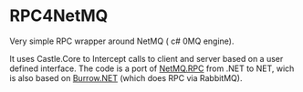 # RPC4NetMQ


Very simple RPC wrapper around NetMQ ( c# 0MQ engine).


It uses Castle.Core to Intercept calls to client and server based on a user defined interface. The code is a port of [NetMQ.RPC](https://github.com/newstrading/NetMQ.RPC) from .NET to NET, wich is also based on [Burrow.NET](https://github.com/vanthoainguyen/Burrow.NET) (which does RPC via RabbitMQ).



